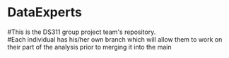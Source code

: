 # DataExperts
#This is the DS311 group project team's repository.  
#Each individual has his/her own branch which will allow them to work on their part of the analysis prior to merging it into the main
